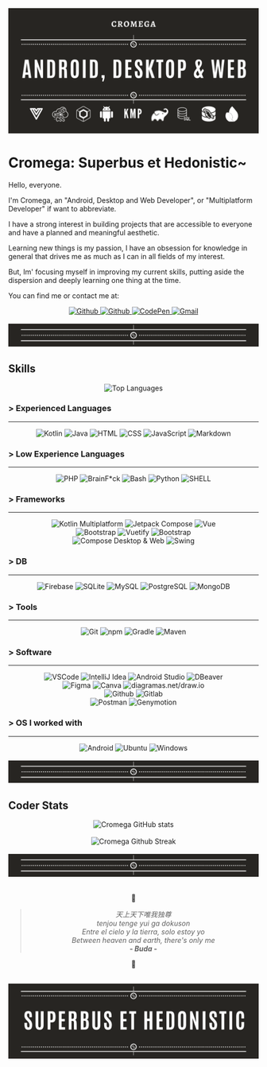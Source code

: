 <div align="center">
  <img src="https://github.com/cromega08/Cromega08/blob/main/imgs/Cromega_Banner.png?raw=true" alt="Cromega Banner"/>
</div>

# Cromega: Superbus et Hedonistic~

Hello, everyone.

I'm Cromega, an "Android, Desktop and Web Developer", or "Multiplatform Developer" if want to abbreviate.

I have a strong interest in building projects that are accessible to everyone and have a planned and meaningful aesthetic.

Learning new things is my passion, I have an obsession for knowledge in general that drives me as much as I can in all fields of my interest.

But, Im' focusing myself in improving my current skills, putting aside the dispersion and deeply learning one thing at the time.

You can find me or contact me at:

<div align="center">
  <a href="https://www.github.com/cromega08" target="_blank" rel="noreferrer">
    <img src="https://img.shields.io/badge/-Github-720404?logo=github&logoColor=000000&color=FFFFFF&labelColor=FFFFFF&style=for-the-badge&logoWidth=50" alt="Github">
  </a>
  <a href="https://www.linkedin.com/in/crjrg/" target="_blank" rel="noreferrer">
    <img src="https://img.shields.io/badge/-LinkedIn-720404?logo=linkedin&logoColor=000000&color=FFFFFF&labelColor=FFFFFF&style=for-the-badge&logoWidth=50" alt="Github">
  </a>
  <a href="https://www.codepen.io/cromega08" target="_blank" rel="noreferrer">
    <img src="https://img.shields.io/badge/-CodePen-720404?logo=codepen&logoColor=000000&color=FFFFFF&labelColor=FFFFFF&style=for-the-badge&logoWidth=50" alt="CodePen">
  </a>
  <a href="mailto:cr.jrg08@gmail.com" target="_blank" rel="noreferrer">
    <img src="https://img.shields.io/badge/-cr.jrg08@gmail.com-720404?logo=gmail&logoColor=000000&color=FFFFFF&labelColor=FFFFFF&style=for-the-badge&logoWidth=50" alt="Gmail">
  </a>
</div>

</br>

<div align="center">
  <img src="https://github.com/cromega08/Cromega08/blob/main/imgs/breakpoint.png?raw=true" alt="Breakpoint"/>
</div>

## Skills

<div align="center">
      <img src="https://github-readme-stats.vercel.app/api/top-langs/?username=cromega08&theme=dark&show_icons=true&hide_border=false&layout=compact" alt="Top Languages">
</div>

### > Experienced Languages 
---

<div align="center">
  <img src="https://img.shields.io/badge/-Kotlin-720404?logo=kotlin&logoColor=000000&color=FFFFFF&labelColor=FFFFFF&style=for-the-badge&logoWidth=50" alt="Kotlin">
  <img src="https://img.shields.io/badge/-Java-720404?logo=openjdk&logoColor=000000&color=FFFFFF&labelColor=FFFFFF&style=for-the-badge&logoWidth=50" alt="Java">
  <img src="https://img.shields.io/badge/-HTML-720404?logo=html5&logoColor=000000&color=FFFFFF&labelColor=FFFFFF&style=for-the-badge&logoWidth=50" alt="HTML">
  <img src="https://img.shields.io/badge/-CSS-720404?logo=css3&logoColor=000000&color=FFFFFF&labelColor=FFFFFF&style=for-the-badge&logoWidth=50" alt="CSS">
  <img src="https://img.shields.io/badge/-JavaScript-720404?logo=javascript&logoColor=000000&color=FFFFFF&labelColor=FFFFFF&style=for-the-badge&logoWidth=50" alt="JavaScript">
  <img src="https://img.shields.io/badge/-Markdown-720404?logo=markdown&logoColor=000000&color=FFFFFF&labelColor=FFFFFF&style=for-the-badge&logoWidth=50" alt="Markdown">
</div>

### > Low Experience Languages
---

<div align="center">
  <img src="https://img.shields.io/badge/-PHP-720404?logo=php&logoColor=000000&color=FFFFFF&labelColor=FFFFFF&style=for-the-badge&logoWidth=50" alt="PHP">
  <img src="https://img.shields.io/badge/-BrainF*ck-720404?logo=brainfuck&logoColor=000000&color=FFFFFF&labelColor=FFFFFF&style=for-the-badge&logoWidth=50" alt="BrainF*ck">
  <img src="https://img.shields.io/badge/-Bash-720404?logo=gnubash&logoColor=000000&color=FFFFFF&labelColor=FFFFFF&style=for-the-badge&logoWidth=50" alt="Bash">
  <img src="https://img.shields.io/badge/-Python-720404?logo=python&logoColor=000000&color=FFFFFF&labelColor=FFFFFF&style=for-the-badge&logoWidth=50" alt="Python">
  <img src="https://img.shields.io/badge/-SHELL-720404?style=for-the-badge&logoColor=000000&color=FFFFFF&labelColor=FFFFFF&logoWidth=50" alt="SHELL">
</div>

### > Frameworks
---

<div align="center">
  <img src="https://img.shields.io/badge/-Kotlin Multiplatform-720404?logo=kotlin&logoColor=000000&color=FFFFFF&labelColor=FFFFFF&style=for-the-badge&logoWidth=50" alt="Kotlin Multiplatform">
  <img src="https://img.shields.io/badge/-Jetpack Compose-720404?logo=jetpackcompose&logoColor=000000&color=FFFFFF&labelColor=FFFFFF&style=for-the-badge&logoWidth=50" alt="Jetpack Compose">
  <img src="https://img.shields.io/badge/-Vue-720404?logo=vue.js&logoColor=000000&color=FFFFFF&labelColor=FFFFFF&style=for-the-badge&logoWidth=50" alt="Vue">
  </br>
  <img src="https://img.shields.io/badge/-Material Design-720404?logo=materialdesign&&logoColor=000000&color=FFFFFF&labelColor=FFFFFF&style=for-the-badge&logoWidth=50" alt="Bootstrap">
  <img src="https://img.shields.io/badge/-Vuetify-720404?logo=vuetify&logoColor=000000&color=FFFFFF&labelColor=FFFFFF&style=for-the-badge&logoWidth=50" alt="Vuetify">
  <img src="https://img.shields.io/badge/-Bootstrap-720404?logo=bootstrap&logoColor=000000&color=FFFFFF&labelColor=FFFFFF&style=for-the-badge&logoWidth=50" alt="Bootstrap">
  </br>
  <img src="https://img.shields.io/badge/-Compose Desktop & Web-720404?logo=jetpackcompose&logoColor=000000&color=FFFFFF&labelColor=FFFFFF&style=for-the-badge&logoWidth=50" alt="Compose Desktop & Web">
  <img src="https://img.shields.io/badge/-Swing-720404?logo=openjdk&logoColor=000000&color=FFFFFF&labelColor=FFFFFF&style=for-the-badge&logoWidth=50" alt="Swing">
</div>

### > DB
---

<div align="center">
  <img src="https://img.shields.io/badge/-Firebase-720404?logo=firebase&logoColor=000000&color=FFFFFF&labelColor=FFFFFF&style=for-the-badge&logoWidth=50" alt="Firebase">
  <img src="https://img.shields.io/badge/-SQLite-720404?logo=sqlite&logoColor=000000&color=FFFFFF&labelColor=FFFFFF&style=for-the-badge&logoWidth=50" alt="SQLite">
  <img src="https://img.shields.io/badge/-MySQL-720404?logo=mysql&logoColor=000000&color=FFFFFF&labelColor=FFFFFF&style=for-the-badge&logoWidth=50" alt="MySQL">
  <img src="https://img.shields.io/badge/-PostgreSQL-720404?logo=postgresql&logoColor=000000&color=FFFFFF&labelColor=FFFFFF&style=for-the-badge&logoWidth=50" alt="PostgreSQL">
  <img src="https://img.shields.io/badge/-MongoDB-720404?logo=mongodb&logoColor=000000&color=FFFFFF&labelColor=FFFFFF&style=for-the-badge&logoWidth=50" alt="MongoDB">
</div>

### > Tools
---

<div align="center">
  <img src="https://img.shields.io/badge/-Git-720404?logo=git&logoColor=000000&color=FFFFFF&labelColor=FFFFFF&style=for-the-badge&logoWidth=50" alt="Git">
  <img src="https://img.shields.io/badge/-npm-720404?logo=npm&logoColor=000000&color=FFFFFF&labelColor=FFFFFF&style=for-the-badge&logoWidth=50" alt="npm">
  <img src="https://img.shields.io/badge/-Gradle-720404?logo=gradle&logoColor=000000&color=FFFFFF&labelColor=FFFFFF&style=for-the-badge&logoWidth=50" alt="Gradle">
  <img src="https://img.shields.io/badge/-Maven-720404?logo=apache maven&logoColor=000000&color=FFFFFF&labelColor=FFFFFF&style=for-the-badge&logoWidth=50" alt="Maven">
</div>

### > Software
---

<div align="center">
  <img src="https://img.shields.io/badge/-VSCode-720404?logo=visual studio code&logoColor=000000&color=FFFFFF&labelColor=FFFFFF&style=for-the-badge&logoWidth=50" alt="VSCode">
  <img src="https://img.shields.io/badge/-IntelliJ Idea-720404?logo=intellij idea&logoColor=000000&color=FFFFFF&labelColor=FFFFFF&style=for-the-badge&logoWidth=50" alt="IntelliJ Idea">
  <img src="https://img.shields.io/badge/-Android Studio-720404?logo=android studio&logoColor=000000&color=FFFFFF&labelColor=FFFFFF&style=for-the-badge&logoWidth=50" alt="Android Studio">
  <img src="https://img.shields.io/badge/-DBeaver-720404?logo=dbeavercode&logoColor=000000&color=FFFFFF&labelColor=FFFFFF&style=for-the-badge&logoWidth=50" alt="DBeaver">
  <br/>
  <img src="https://img.shields.io/badge/-Figma-720404?logo=figma&logoColor=000000&color=FFFFFF&labelColor=FFFFFF&style=for-the-badge&logoWidth=50" alt="Figma">
  <img src="https://img.shields.io/badge/-Canva-720404?logo=canva&logoColor=000000&color=FFFFFF&labelColor=FFFFFF&style=for-the-badge&logoWidth=50" alt="Canva">
  <img src="https://img.shields.io/badge/-diagrams.net/draw.io-720404?logo=diagrams.net&logoColor=000000&color=FFFFFF&labelColor=FFFFFF&style=for-the-badge&logoWidth=50" alt="diagramas.net/draw.io">
  <br/>
  <img src="https://img.shields.io/badge/-Github-720404?logo=github&logoColor=000000&color=FFFFFF&labelColor=FFFFFF&style=for-the-badge&logoWidth=50" alt="Github">
  <img src="https://img.shields.io/badge/-Gitlab-720404?logo=gitlab&logoColor=000000&color=FFFFFF&labelColor=FFFFFF&style=for-the-badge&logoWidth=50" alt="Gitlab">
  <br/>
  <img src="https://img.shields.io/badge/-Postman-720404?logo=postman&logoColor=000000&color=FFFFFF&labelColor=FFFFFF&style=for-the-badge&logoWidth=50" alt="Postman">
  <img src="https://img.shields.io/badge/-Genymotion-720404?logo=dbeavercode&logoColor=000000&color=FFFFFF&labelColor=FFFFFF&style=for-the-badge&logoWidth=50" alt="Genymotion">
</div>

### > OS I worked with
---
<div align="center">
  <img src="https://img.shields.io/badge/-Android-720404?logo=android&logoColor=000000&color=FFFFFF&labelColor=FFFFFF&style=for-the-badge&logoWidth=50" alt="Android">
  <img src="https://img.shields.io/badge/-Ubuntu-720404?logo=ubuntu&logoColor=000000&color=FFFFFF&labelColor=FFFFFF&style=for-the-badge&logoWidth=50" alt="Ubuntu">
  <img src="https://img.shields.io/badge/-Windows-720404?logo=windows&logoColor=000000&color=FFFFFF&labelColor=FFFFFF&style=for-the-badge&logoWidth=50" alt="Windows">
</div>

</br>

<div align="center">
  <img src="https://github.com/cromega08/Cromega08/blob/main/imgs/breakpoint.png?raw=true" alt="Breakpoint"/>
</div>

## Coder Stats

<div align="center">
  <img src="https://github-readme-stats.vercel.app/api?username=cromega08&theme=dark&show_icons=true&hide_border=false&count_private=true" alt="Cromega GitHub stats" />
</div>

</br>

<div align="center">
  <img src="https://github-readme-streak-stats.herokuapp.com/?user=cromega08&theme=dark&hide_border=false" alt="Cromega Github Streak"/>
</div>

</br>

<div align="center">
  <img src="https://github.com/cromega08/Cromega08/blob/main/imgs/breakpoint.png?raw=true" alt="Breakpoint"/>
</div>

</br>

<div align="center">
  
👑

> _天上天下唯我独尊_ <br/> _tenjou tenge yui ga dokuson_ <br/> _Entre el cielo y la tierra, solo estoy yo_ <br/> _Between heaven and earth, there's only me_ <br/> **- _Buda_ -**<br/>

👹
</div>

</br>

<div align="center">
  <img src="https://github.com/cromega08/Cromega08/blob/main/imgs/Footer.png?raw=true" alt="Cromega Footer"/>
</div>

